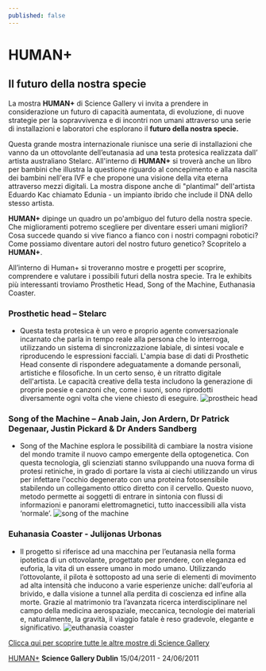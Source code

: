 ```yaml
---
published: false
---
```

# HUMAN+
## Il futuro della nostra specie

La mostra **HUMAN+** di Science Gallery vi invita a prendere in considerazione un futuro di capacità aumentata, di evoluzione, di nuove strategie per la sopravvivenza e di incontri non umani attraverso una serie di installazioni e laboratori che esplorano il **futuro della nostra specie.**

Questa grande mostra internazionale riunisce una serie di installazioni che vanno da un ottovolante dell’eutanasia ad una testa protesica realizzata dall’ artista australiano Stelarc.
All'interno di **HUMAN+** si troverà anche un libro per bambini che illustra la questione riguardo al concepimento e alla nascita dei bambini nell'era IVF e che propone una visione della vita eterna attraverso mezzi digitali. La mostra dispone anche di "plantimal" dell'artista Eduardo Kac chiamato Edunia - un impianto ibrido che include il DNA dello stesso artista.

**HUMAN+** dipinge un quadro un po'ambiguo del futuro della nostra specie. Che miglioramenti potremo scegliere per diventare esseri umani migliori? Cosa succede quando si vive fianco a fianco con i nostri compagni robotici? Come possiamo diventare autori del nostro futuro genetico?
Scopritelo a **HUMAN+**.

All’interno di Human+ si troveranno mostre e progetti per scoprire, comprendere e valutare i possibili futuri della nostra specie. Tra le exhibits più interessanti troviamo Prosthetic Head, Song of the Machine, Euthanasia Coaster.

### Prosthetic head – Stelarc
- Questa testa protesica è un vero e proprio agente conversazionale incarnato che parla in tempo reale alla persona che lo interroga, utilizzando un sistema di sincronizzazione labiale, di sintesi vocale e riproducendo le espressioni facciali. L'ampia base di dati di Prosthetic Head consente di rispondere adeguatamente a domande personali, artistiche e filosofiche. In un certo senso, è un ritratto digitale dell'artista. Le capacità creative della testa includono la generazione di proprie poesie e canzoni che, come i suoni, sono riprodotti diversamente ogni volta che viene chiesto di eseguire.
![prostheic head](https://dublin.sciencegallery.com/humanplus/files/imagecache/exhibition-prev-440x330/Skin%20Pro_LOWRES.jpg)

### Song of the Machine – Anab Jain, Jon Ardern, Dr Patrick Degenaar, Justin Pickard & Dr Anders Sandberg
- Song of the Machine esplora le possibilità di cambiare la nostra visione del mondo tramite il nuovo campo emergente della optogenetica. Con questa tecnologia, gli scienziati stanno sviluppando una nuova forma di protesi retiniche, in grado di portare la vista ai ciechi utilizzando un virus per infettare l'occhio degenerato con una proteina fotosensibile stabilendo un collegamento ottico diretto con il cervello. Questo nuovo, metodo permette ai soggetti di entrare in sintonia con flussi di informazioni e panorami elettromagnetici, tutto inaccessibili alla vista ‘normale’.
![song of the machine](https://d.fastcompany.net/multisite_files/codesign/imagecache/1280/article_feature/SongoftheMachine_03.jpg)

### Euhanasia Coaster - Julijonas Urbonas
- Il progetto si riferisce ad una macchina per l’eutanasia nella forma ipotetica di un ottovolante, progettato per prendere, con eleganza ed euforia, la vita di un essere umano in modo umano. Utilizzando l’ottovolante, il pilota è sottoposto ad una serie di elementi di movimento ad alta intensità che inducono a varie esperienze uniche: dall'euforia al brivido, e dalla visione a tunnel alla perdita di coscienza ed infine alla morte. Grazie al matrimonio tra l’avanzata ricerca interdisciplinare nel campo della medicina aerospaziale, meccanica, tecnologie dei materiali e, naturalmente, la gravità, il viaggio fatale è reso gradevole, elegante e significativo.
![euthanasia coaster](https://b.fastcompany.net/multisite_files/codesign/imagecache/620x350/article_feature/Euthanasia_Coaster_detail2_[1200]%202.jpg)

[Clicca qui per scoprire tutte le altre mostre di Science Gallery](https://dublin.sciencegallery.com/archive)

[HUMAN+](https://dublin.sciencegallery.com/humanplus/) __Science Gallery Dublin__ 15/04/2011 - 24/06/2011
